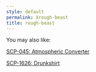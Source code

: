 ```yaml
---
style: default
permalink: Xrough-beast
title: rough-beast
---
```

You may also like:

[SCP-045: Atmospheric Converter](http://scp-wiki.net/scp-045)

[SCP-1626: Drunkshirt](http://scp-wiki.net/scp-1626)
